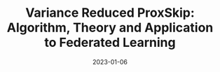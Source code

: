 ---
layout: default
modal-id: 5
date: 2023-01-06
img: ProxSkip.png
alt: image-alt
number: 5
number-alt: 5 
short-title: ProxSkip
title: 'Variance Reduced ProxSkip: Algorithm, Theory and Application to Federated Learning'
project-date: Jul 2022
client: Grigory Malinovsky<sup>1</sup>,Kai Yi<sup>1</sup>, Peter Richtárik <sup>1</sup
category: <sup>1</sup>KAUST
description: We study distributed optimization methods based on the local training (LT) paradigm achieving communication efficiency by performing richer local gradient-based training on the clients before parameter averaging. Looking back at the progress of the field, we identify 5 generations of LT methods 1) heuristic, 2) homogeneous, 3) sublinear, 4) linear, and 5) accelerated. The 5th generation, initiated by the ProxSkip method of Mishchenko, Malinovsky, Stich and Richtárik (2022) and its analysis, is characterized by the first theoretical confirmation that LT is a communication acceleration mechanism. Inspired by this recent progress, we contribute to the 5th generation of LT methods by showing that it is possible to enhance them further using variance reduction. While all previous theoretical results for LT methods ignore the cost of local work altogether, and are framed purely in terms of the number of communication rounds, we show that our methods can be substantially faster in terms of the total training cost than the state-of-the-art method ProxSkip in theory and practice in the regime when local computation is sufficiently expensive. We characterize this threshold theoretically, and confirm our theoretical predictions with empirical results.
short-description: We study distributed optimization methods based on the local training (LT) paradigm achieving communication efficiency by performing richer local gradient-based training 
link: https://arxiv.org/abs/2207.04338
---